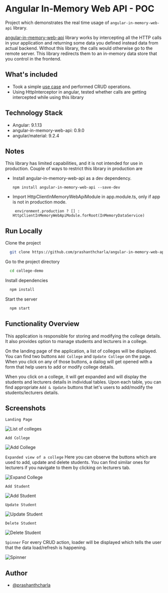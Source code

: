 
# Angular In-Memory Web API - POC

Project which demonstrates the real time usage of `angular-in-memory-web-api` library.

[angular-in-memory-web-api](https://github.com/angular/in-memory-web-api) library works by intercepting all the HTTP calls in your application and returning some data you defined instead data from actual backend. Without this library, the calls would otherwise go to the remote server. This library redirects them to an in-memory data store that you control in the frontend.
## What's included

- Took a simple [use case](#functionality-overview) and performed CRUD operations.
- Using HttpInterceptor in angular, tested whether calls are getting intercepted while using this library
## Technology Stack

- Angular: 9.1.13
- angular-in-memory-web-api: 0.9.0
- angular/material: 9.2.4
## Notes

This library has limited capabilities, and it is not intended for use in production. Couple of ways to restrict this library in production are
- Install angular-in-memory-web-api as a dev dependency.
    ```
    npm install angular-in-memory-web-api --save-dev
    ```

- Import HttpClientInMemoryWebApiModule in app.module.ts, only if app is not in production mode.
  ```
   environment.production ? [] : HttpClientInMemoryWebApiModule.forRoot(InMemoryDataService)
  ```
## Run Locally

Clone the project

```bash
  git clone https://github.com/prashanthcharla/angular-in-memory-web-api-poc.git
```

Go to the project directory

```bash
  cd college-demo
```

Install dependencies

```bash
  npm install
```

Start the server

```bash
  npm start
```


## Functionality Overview

This application is responsible for storing and modifying the college details. It also provides option to manage students and lecturers in a college.

On the landing page of the application, a list of colleges will be displayed. You can find two buttons `Add College` and `Update College` on the page. When you click on any of those buttons, a dailog will get opened with a form that help users to add or modify college details.

When you click on a college, it will get expanded and will display the students and lecturers details in individual tables. Upon each table, you can find appropriate `Add & Update` buttons that let's users to add/modify the students/lecturers details.



## Screenshots
`Landing Page`

![List of colleges](https://raw.github.com/prashanthcharla/angular-in-memory-web-api-poc/main/college-demo/src/assets/images/collegeList.jpg?raw=true "Optional Title")

`Add College`

![Add College](https://raw.github.com/prashanthcharla/angular-in-memory-web-api-poc/main/college-demo/src/assets/images/addCollege.jpg?raw=true "Optional Title")

`Expanded view of a college` Here you can observe the buttons which are used to add, update and delete students. You can find similar ones for lecturers if you navigate to them by clicking on lecturers tab.

![Expand College](https://raw.github.com/prashanthcharla/angular-in-memory-web-api-poc/main/college-demo/src/assets/images/listOfStudents.jpg?raw=true "Optional Title")

`Add Student`

![Add Student](https://raw.github.com/prashanthcharla/angular-in-memory-web-api-poc/main/college-demo/src/assets/images/addStudent.jpg?raw=true "Optional Title")

`Update Student`

![Update Student](https://raw.github.com/prashanthcharla/angular-in-memory-web-api-poc/main/college-demo/src/assets/images/updateStudent.jpg?raw=true "Optional Title")

`Delete Student`

![Delete Student](https://raw.github.com/prashanthcharla/angular-in-memory-web-api-poc/main/college-demo/src/assets/images/deleteStudent.jpg?raw=true "Optional Title")

`Spinner` For every CRUD action, loader will be displayed which tells the user that the data load/refresh is happening. 

![Spinner](https://raw.github.com/prashanthcharla/angular-in-memory-web-api-poc/main/college-demo/src/assets/images/spinner.jpg?raw=true "Optional Title")
## Author

- [@prashanthcharla](https://github.com/prashanthcharla)


